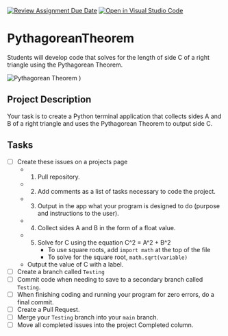 [![Review Assignment Due Date](https://classroom.github.com/assets/deadline-readme-button-24ddc0f5d75046c5622901739e7c5dd533143b0c8e959d652212380cedb1ea36.svg)](https://classroom.github.com/a/YIs3chzW)
[![Open in Visual Studio Code](https://classroom.github.com/assets/open-in-vscode-718a45dd9cf7e7f842a935f5ebbe5719a5e09af4491e668f4dbf3b35d5cca122.svg)](https://classroom.github.com/online_ide?assignment_repo_id=12428078&assignment_repo_type=AssignmentRepo)
# PythagoreanTheorem
Students will develop code that solves for the length of side C of a right triangle using the Pythagorean Theorem.

![Pythagorean Theorem](https://github.com/WG-Python-Programming/PythagoreanTheorem/assets/19416141/2c416e29-165b-4fca-8953-67ffe032f1ec)
)

## Project Description
Your task is to create a Python terminal application that collects sides A and B of a right triangle and uses the Pythagorean Theorem to output side C.

## Tasks
- [ ] Create these issues on a projects page
    - 1. Pull repository.
    - 2. Add comments as a list of tasks necessary to code the project.
    - 3. Output in the app what your program is designed to do (purpose and instructions to the user).
    - 4. Collect sides A and B in the form of a float value.
    - 5. Solve for C using the equation C^2 = A^2 + B^2
         -   To use square roots, add ```import math``` at the top of the file
         -   To solve for the square root, ```math.sqrt(variable)```
    - Output the value of C with a label.
- [ ] Create a branch called ```Testing```
- [ ] Commit code when needing to save to a secondary branch called ```Testing```.
- [ ] When finishing coding and running your program for zero errors, do a final commit.
- [ ] Create a Pull Request.
- [ ] Merge your ```Testing``` branch into your ```main``` branch.
- [ ] Move all completed issues into the project Completed column.
